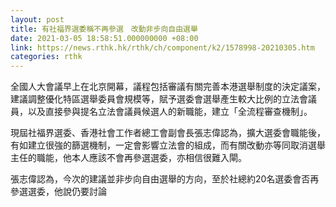 ```yaml
---
layout: post
title: 有社福界選委稱不再參選　改動非步向自由選舉
date: 2021-03-05 18:58:51.000000000 +08:00
link: https://news.rthk.hk/rthk/ch/component/k2/1578998-20210305.htm
categories: rthk
---
```


全國人大會議早上在北京開幕，議程包括審議有關完善本港選舉制度的決定議案，建議調整優化特區選舉委員會規模等，賦予選委會選舉產生較大比例的立法會議員，以及直接參與提名立法會議員候選人的新職能，建立「全流程審查機制」。

現屆社福界選委、香港社會工作者總工會副會長張志偉認為，擴大選委會職能後，有如建立很強的篩選機制，一定會影響立法會的組成，而有關改動亦等同取消選舉主任的職能，他本人應該不會再參選選委，亦相信很難入閘。

張志偉認為，今次的建議並非步向自由選舉的方向，至於社總約20名選委會否再參選選委，他說仍要討論
